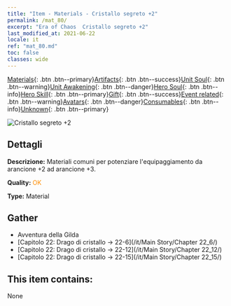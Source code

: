 ```yaml
---
title: "Item - Materials - Cristallo segreto +2"
permalink: /mat_80/
excerpt: "Era of Chaos  Cristallo segreto +2"
last_modified_at: 2021-06-22
locale: it
ref: "mat_80.md"
toc: false
classes: wide
---
```

 [Materials](/ItemsIT/){: .btn .btn--primary}[Artifacts](/ItemsIT/Artifacts/){: .btn .btn--success}[Unit Soul](/ItemsIT/UnitSoul/){: .btn .btn--warning}[Unit Awakening](/ItemsIT/UnitAwakening/){: .btn .btn--danger}[Hero Soul](/ItemsIT/HeroSoul/){: .btn .btn--info}[Hero Skill](/ItemsIT/HeroSkill/){: .btn .btn--primary}[Gift](/ItemsIT/Gift/){: .btn .btn--success}[Event related](/ItemsIT/Events/){: .btn .btn--warning}[Avatars](/ItemsIT/Avatars/){: .btn .btn--danger}[Consumables](/ItemsIT/Consumables/){: .btn .btn--info}[Unknown](/ItemsIT/Unknown/){: .btn .btn--primary}

 ![Cristallo segreto +2](/images/t/i_cailiao_shuijing3.png)

## Dettagli
 **Descrizione:** Materiali comuni per potenziare l'equipaggiamento da arancione +2 ad arancione +3.

 **Quality:** <span style="color: #FF8C00">OK</span>

 **Type:** Material

## Gather

*    Avventura della Gilda 
*    [Capitolo 22: Drago di cristallo -> 22-6](/it/Main Story/Chapter 22_6/) 
*    [Capitolo 22: Drago di cristallo -> 22-12](/it/Main Story/Chapter 22_12/) 
*    [Capitolo 22: Drago di cristallo -> 22-15](/it/Main Story/Chapter 22_15/) 

## This item contains:

  None

